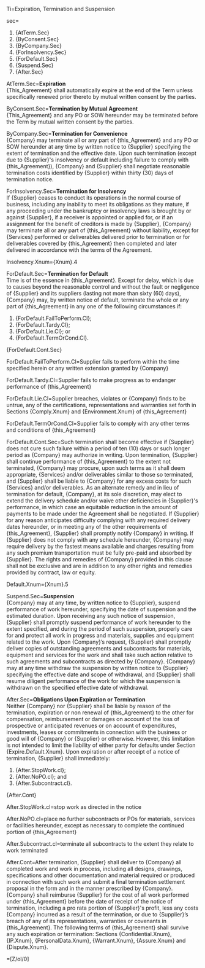 Ti=Expiration, Termination and Suspension

sec=<ol><li>{AtTerm.Sec}<li>{ByConsent.Sec}<li>{ByCompany.Sec}<li>{ForInsolvency.Sec}<li>{ForDefault.Sec}<li>{Suspend.Sec}<li>{After.Sec}</ol>

AtTerm.Sec=<b>Expiration</b><br> {This_Agreement} shall automatically expire at the end of the Term unless specifically renewed prior thereto by mutual written consent by the parties.

ByConsent.Sec=<b>Termination by Mutual Agreement</b><br> {This_Agreement} and any PO or SOW hereunder may be terminated before the Term by mutual written consent by the parties.

ByCompany.Sec=<b>Termination for Convenience</b><br> {Company} may terminate all or any part of {this_Agreement} and any PO or SOW hereunder at any time by written notice to {Supplier} specifying the extent of termination and the effective date. Upon such termination (except due to {Supplier}'s insolvency or default including failure to comply with {this_Agreement}), {Company} and {Supplier} shall negotiate reasonable termination costs identified by {Supplier} within thirty (30) days of termination notice.

ForInsolvency.Sec=<b>Termination for Insolvency</b><br> If {Supplier} ceases to conduct its operations in the normal course of business, including any inability to meet its obligations as they mature, if any proceeding under the bankruptcy or insolvency laws is brought by or against {Supplier}, if a receiver is appointed or applied for, or if an assignment for the benefit of creditors is made by {Supplier}, {Company} may terminate all or any part of {this_Agreement} without liability, except for {Services} performed or deliverables delivered prior to termination or for deliverables covered by {this_Agreement} then completed and later delivered in accordance with the terms of the Agreement.

Insolvency.Xnum={Xnum}.4

ForDefault.Sec=<b>Termination for Default</b><br> Time is of the essence in {this_Agreement}. Except for delay, which is due to causes beyond the reasonable control and without the fault or negligence of {Supplier} and its suppliers (lasting not more than sixty (60) days), {Company} may, by written notice of default, terminate the whole or any part of {this_Agreement} in any one of the following circumstances if: <ol><li>{ForDefault.FailToPerform.Cl};</li><li>{ForDefault.Tardy.Cl};</li><li>{ForDefault.Lie.Cl}; or</li><li>{ForDefault.TermOrCond.Cl}.</li></ol> {ForDefault.Cont.Sec}

ForDefault.FailToPerform.Cl=Supplier fails to perform within the time specified herein or any written extension granted by {Company}

ForDefault.Tardy.Cl=Supplier fails to make progress as to endanger performance of {this_Agreement}

ForDefault.Lie.Cl=Supplier breaches, violates or {Company} finds to be untrue, any of the certifications, representations and warranties set forth in Sections {Comply.Xnum} and {Environment.Xnum} of {this_Agreement}

ForDefault.TermOrCond.Cl=Supplier fails to comply with any other terms and conditions of {this_Agreement}

ForDefault.Cont.Sec=Such termination shall become effective if {Supplier} does not cure such failure within a period of ten (10) days or such longer period as {Company} may authorize in writing. Upon termination, {Supplier} shall continue performance of {this_Agreement} to the extent not terminated, {Company} may procure, upon such terms as it shall deem appropriate, {Services} and/or deliverables similar to those so terminated, and {Supplier} shall be liable to {Company} for any excess costs for such {Services} and/or deliverables. As an alternate remedy and in lieu of termination for default, {Company}, at its sole discretion, may elect to extend the delivery schedule and/or waive other deficiencies in {Supplier}'s performance, in which case an equitable reduction in the amount of payments to be made under the Agreement shall be negotiated. If {Supplier} for any reason anticipates difficulty complying with any required delivery dates hereunder, or in meeting any of the other requirements of {this_Agreement}, {Supplier} shall promptly notify {Company} in writing. If {Supplier} does not comply with any schedule hereunder, {Company} may require delivery by the fastest means available and charges resulting from any such premium transportation must be fully pre-paid and absorbed by {Supplier}. The rights and remedies of {Company} provided in this clause shall not be exclusive and are in addition to any other rights and remedies provided by contract, law or equity.

Default.Xnum={Xnum}.5

Suspend.Sec=<b>Suspension</b><br>{Company} may at any time, by written notice to {Supplier}, suspend performance of work hereunder, specifying the date of suspension and the estimated duration. Upon receiving any such notice of suspension, {Supplier} shall promptly suspend performance of work hereunder to the extent specified, and during the period of such suspension, properly care for and protect all work in progress and materials, supplies and equipment related to the work. Upon {Company}’s request, {Supplier} shall promptly deliver copies of outstanding agreements and subcontracts for materials, equipment and services for the work and shall take such action relative to such agreements and subcontracts as directed by {Company}. {Company} may at any time withdraw the suspension by written notice to {Supplier} specifying the effective date and scope of withdrawal, and {Supplier} shall resume diligent performance of the work for which the suspension is withdrawn on the specified effective date of withdrawal.

After.Sec=<b>Obligations Upon Expiration or Termination</b><br>Neither {Company} nor {Supplier} shall be liable by reason of the termination, expiration or non renewal of {this_Agreement} to the other for compensation, reimbursement or damages on account of the loss of prospective or anticipated revenues or on account of expenditures, investments, leases or commitments in connection with the business or good will of {Company} or {Supplier} or otherwise. However, this limitation is not intended to limit the liability of either party for defaults under Section {Expire.Default.Xnum}. Upon expiration or after receipt of a notice of termination, {Supplier} shall immediately: <ol><li>{After.StopWork.cl};</li><li>{After.NoPO.cl}; and</li><li>{After.Subcontract.cl}.</li></ol>{After.Cont}

After.StopWork.cl=stop work as directed in the notice

After.NoPO.cl=place no further subcontracts or POs for materials, services or facilities hereunder, except as necessary to complete the continued portion of {this_Agreement}

After.Subcontract.cl=terminate all subcontracts to the extent they relate to work terminated

After.Cont=After termination, {Supplier} shall deliver to {Company} all completed work and work in process, including all designs, drawings, specifications and other documentation and material required or produced in connection with such work and submit a final termination settlement proposal in the form and in the manner prescribed by {Company}. {Company} shall reimburse {Supplier} for the cost of all work performed under {this_Agreement} before the date of receipt of the notice of termination, including a pro rata portion of {Supplier}'s profit, less any costs {Company} incurred as a result of the termination, or due to {Supplier}’s breach of any of its representations, warranties or covenants in {this_Agreement}. The following terms of {this_Agreement} shall survive any such expiration or termination: Sections {Confidential.Xnum}, {IP.Xnum}, {PersonalData.Xnum}, {Warrant.Xnum}, {Assure.Xnum} and {Dispute.Xnum}.

=[Z/ol/0]
